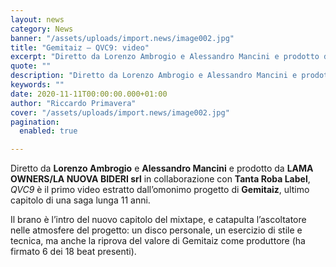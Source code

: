 ```yaml
---
layout: news
category: News
banner: "/assets/uploads/import.news/image002.jpg"
title: "Gemitaiz – QVC9: video"
excerpt: "Diretto da Lorenzo Ambrogio e Alessandro Mancini e prodotto da LAMA OWNERS/LA NUOVA BIDERI srl in collaborazione con Tanta Roba Label, QVC9 è il primo video estratto dall’omonimo progetto di Gemitaiz, ultimo capitolo di una saga lunga 11 anni. Il brano è l’intro del nuovo capitolo del mixtape, e catapulta l’ascoltatore nelle atmosfere del progetto: un disco personale, un esercizio [&hellip"
quote: ""
description: "Diretto da Lorenzo Ambrogio e Alessandro Mancini e prodotto da LAMA OWNERS/LA NUOVA BIDERI srl in collaborazione con Tanta Roba Label, QVC9 è il primo video estratto dall’omonimo progetto di Gemitaiz, ultimo capitolo di una saga lunga 11 anni. Il brano è l’intro del nuovo capitolo del mixtape, e catapulta l’ascoltatore nelle atmosfere del progetto: un disco personale, un esercizio [&hellip"
keywords: ""
date: 2020-11-11T00:00:00.000+01:00
author: "Riccardo Primavera"
cover: "/assets/uploads/import.news/image002.jpg"
pagination:
  enabled: true

---
```


Diretto da **Lorenzo Ambrogio** e **Alessandro Mancini** e prodotto da **LAMA OWNERS/LA NUOVA BIDERI srl** in collaborazione con **Tanta Roba Label**, _QVC9_ è il primo video estratto dall’omonimo progetto di **Gemitaiz**, ultimo capitolo di una saga lunga 11 anni.

Il brano è l’intro del nuovo capitolo del mixtape, e catapulta l’ascoltatore nelle atmosfere del progetto: un disco personale, un esercizio di stile e tecnica, ma anche la riprova del valore di Gemitaiz come produttore (ha firmato 6 dei 18 beat presenti).